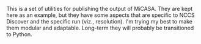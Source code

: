 This is a set of utilities for publishing the output of MiCASA. They are kept
here as an example, but they have some aspects that are specific to NCCS
Discover and the specific run (viz., resolution). I'm trying my best to make
them modular and adaptable. Long-term they will probably be transitioned to
Python.
